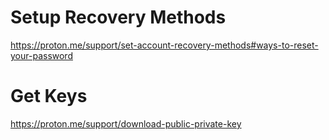 # Setup Recovery Methods

https://proton.me/support/set-account-recovery-methods#ways-to-reset-your-password

# Get Keys

https://proton.me/support/download-public-private-key
